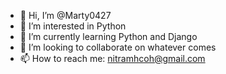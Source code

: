 - 👋 Hi, I’m @Marty0427
- 👀 I’m interested in Python
- 🌱 I’m currently learning Python and Django
- 💞️ I’m looking to collaborate on whatever comes
- 📫 How to reach me: nitramhcoh@gmail.com

<!---
Marty0427/Marty0427 is a ✨ special ✨ repository because its `README.md` (this file) appears on your GitHub profile.
You can click the Preview link to take a look at your changes.
--->
